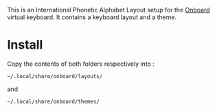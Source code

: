 This is an International Phonetic Alphabet Layout setup for the [Onboard](https://launchpad.net/onboard) virtual keyboard. It contains a keyboard layout and a theme.

# Install

Copy the contents of both folders respectively into :

    ~/.local/share/onboard/layouts/

and

    ~/.local/share/onboard/themes/
